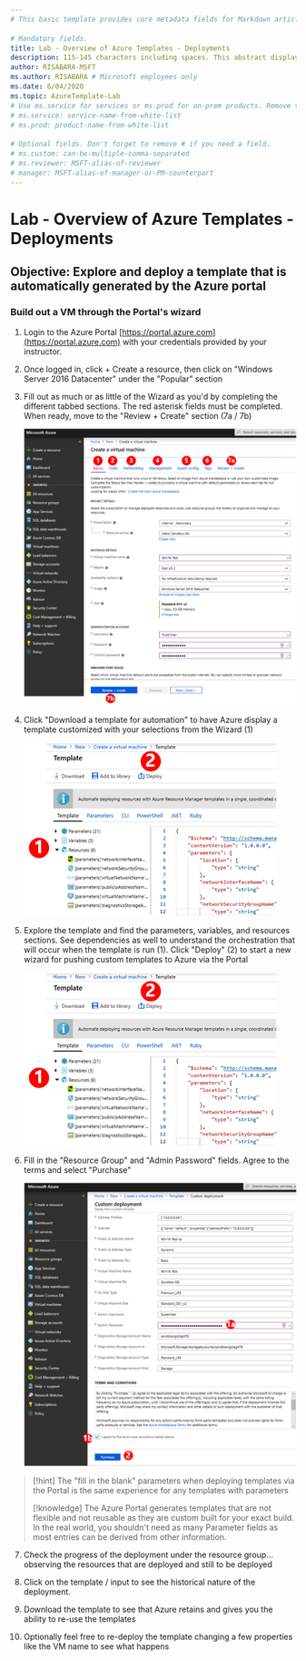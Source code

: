 ```yaml
---
# This basic template provides core metadata fields for Markdown articles on docs.microsoft.com.

# Mandatory fields.
title: Lab - Overview of Azure Templates - Deployments
description: 115-145 characters including spaces. This abstract displays in the search result.
author: RISABARA-MSFT
ms.author: RISABARA # Microsoft employees only
ms.date: 6/04/2020
ms.topic: AzureTemplate-Lab
# Use ms.service for services or ms.prod for on-prem products. Remove the # before the relevant field.
# ms.service: service-name-from-white-list
# ms.prod: product-name-from-white-list

# Optional fields. Don't forget to remove # if you need a field.
# ms.custom: can-be-multiple-comma-separated
# ms.reviewer: MSFT-alias-of-reviewer
# manager: MSFT-alias-of-manager-or-PM-counterpart
---
```

# Lab - Overview of Azure Templates - Deployments

## Objective: Explore and deploy a template that is automatically generated by the Azure portal

### Build out a VM through the Portal's wizard

1. Login to the Azure Portal [https://portal.azure.com](https://portal.azure.com) with your credentials provided by your instructor.
1. Once logged in, click + Create a resource, then click on "Windows Server 2016 Datacenter" under the "Popular" section

1. Fill out as much or as little of the Wizard as you'd by completing the different tabbed sections. The red asterisk fields must be completed. When ready, move to the "Review + Create" section (7a / 7b)

    ![Azure Templates Step 3](https://github.com/risabara/M4_Labs/blob/master/04-S01_%20Overview%20of%20Azure%20templates/Media/lab_step3.png)

1. Click "Download a template for automation" to have Azure display a template customized with your selections from the Wizard (1)

    ![Azure Templates Step 4](https://github.com/risabara/M4_Labs/blob/master/04-S01_%20Overview%20of%20Azure%20templates/Media/lab_step5.png)

1. Explore the template and find the parameters, variables, and resources sections. See dependencies as well to understand the orchestration that will occur when the template is run (1). Click "Deploy" (2) to start a new wizard for pushing custom templates to Azure via the Portal

    ![Azure Templates Step 5](https://github.com/risabara/M4_Labs/blob/master/04-S01_%20Overview%20of%20Azure%20templates/Media/lab_step5.png)

1. Fill in the "Resource Group" and "Admin Password" fields. Agree to the terms and select "Purchase"

    ![Azure Templates Step 6](https://github.com/risabara/M4_Labs/blob/master/04-S01_%20Overview%20of%20Azure%20templates/Media/lab_step6.png)

> [!hint] The "fill in the blank" parameters when deploying templates via the Portal is the same experience for any templates with parameters
>
> [!knowledge] The Azure Portal generates templates that are not flexible and not reusable as they are custom built for your exact build. In the real world, you shouldn't need as many Parameter fields as most entries can be derived from other information.

7. Check the progress of the deployment under the resource group… observing the resources that are deployed and still to be deployed
1. Click on the template / input to see the historical nature of the deployment.

1. Download the template to see that Azure retains and gives you the ability to re-use the templates

1. Optionally feel free to re-deploy the template changing a few properties like the VM name to see what happens
